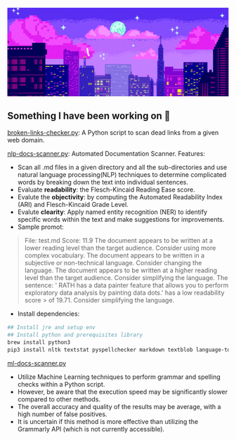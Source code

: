 ![Banner](https://raw.githubusercontent.com/p1ng-request/p1ng-request/main/banner.gif)
## Something I have been working on 🎯

[broken-links-checker.py](https://github.com/p1ng-request/automation-scripts-best-pracitces/blob/main/broken-links-checker.py): A Python script to scan dead links from a given web domain.

[nlp-docs-scanner.py](https://github.com/p1ng-request/automation-scripts/blob/main/nlp-docs-scanner.py): Automated Documentation Scanner. Features:
+ Scan all .md files in a given directory and all the sub-directories and use natural language processing(NLP) techniques to determine complicated words by breaking down the text into individual sentences.
+ Evaluate **readability**: the Flesch-Kincaid Reading Ease score.
+ Evalute the **objectivity**: by computing the Automated Readability Index (ARI) and Flesch-Kincaid Grade Level.
+ Evalute **clearity**: Apply named entity recognition (NER) to identify specific words within the text and make suggestions for improvements.
+ Sample promot:

> File: test.md
> Score: 11.9
>The document appears to be written at a lower reading level than the target audience. Consider using more complex vocabulary.
> The document appears to be written in a subjective or non-technical language. Consider changing the language.
> The document appears to be written at a higher reading level than the target audience. Consider simplifying the language.
> The sentence: ' RATH has a data painter feature that allows you to perform exploratory data analysis by painting data dots.' has a low readability score > of 19.71. Consider simplifying the language.

+ Install dependencies:
```bash
## Install jre and setup env
## Install python and prerequisites library
brew install python3
pip3 install nltk textstat pyspellchecker markdown textblob language-tool-python
```

[ml-docs-scanner.py](https://github.com/p1ng-request/automation-scripts/blob/main/ml-docs-scanner.py)
+ Utilize Machine Learning techniques to perform grammar and spelling checks within a Python script.
+ However, be aware that the execution speed may be significantly slower compared to other methods.
+ The overall accuracy and quality of the results may be average, with a high number of false positives.
+ It is uncertain if this method is more effective than utilizing the Grammarly API (which is not currently accessible).
